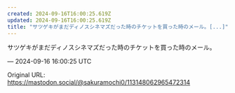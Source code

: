 ```yaml
---
created: 2024-09-16T16:00:25.619Z
updated: 2024-09-16T16:00:25.619Z
title: "サツゲキがまだディノスシネマズだった時のチケットを買った時のメール。[...]"
---
```


<p>サツゲキがまだディノスシネマズだった時のチケットを買った時のメール。</p>

&mdash; 2024-09-16 16:00:25 UTC

Original URL: https://mastodon.social/@sakuramochi0/113148062965472314
